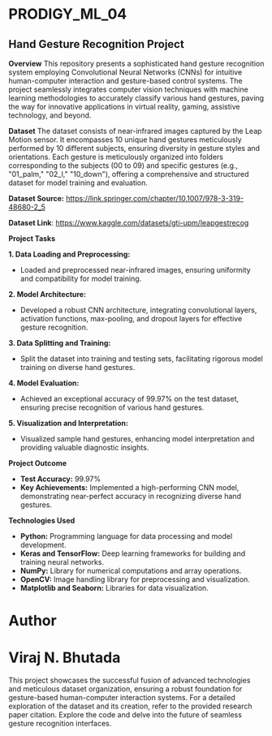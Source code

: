 # PRODIGY_ML_04

## Hand Gesture Recognition Project

**Overview**
This repository presents a sophisticated hand gesture recognition system employing Convolutional Neural Networks (CNNs) for intuitive human-computer interaction and gesture-based control systems. The project seamlessly integrates computer vision techniques with machine learning methodologies to accurately classify various hand gestures, paving the way for innovative applications in virtual reality, gaming, assistive technology, and beyond.

**Dataset**
The dataset consists of near-infrared images captured by the Leap Motion sensor. It encompasses 10 unique hand gestures meticulously performed by 10 different subjects, ensuring diversity in gesture styles and orientations. Each gesture is meticulously organized into folders corresponding to the subjects (00 to 09) and specific gestures (e.g., "01_palm," "02_l," "10_down"), offering a comprehensive and structured dataset for model training and evaluation.

**Dataset Source:** https://link.springer.com/chapter/10.1007/978-3-319-48680-2_5

**Dataset Link**: https://www.kaggle.com/datasets/gti-upm/leapgestrecog

**Project Tasks**

**1. Data Loading and Preprocessing:**
- Loaded and preprocessed near-infrared images, ensuring uniformity and compatibility for model training.

**2. Model Architecture:**
- Developed a robust CNN architecture, integrating convolutional layers, activation functions, max-pooling, and dropout layers for effective gesture recognition.

**3. Data Splitting and Training:**
- Split the dataset into training and testing sets, facilitating rigorous model training on diverse hand gestures.

**4. Model Evaluation:**
- Achieved an exceptional accuracy of 99.97% on the test dataset, ensuring precise recognition of various hand gestures.

**5. Visualization and Interpretation:**
- Visualized sample hand gestures, enhancing model interpretation and providing valuable diagnostic insights.

**Project Outcome**
- **Test Accuracy:** 99.97%
- **Key Achievements:** Implemented a high-performing CNN model, demonstrating near-perfect accuracy in recognizing diverse hand gestures.

**Technologies Used**
- **Python:** Programming language for data processing and model development.
- **Keras and TensorFlow:** Deep learning frameworks for building and training neural networks.
- **NumPy:** Library for numerical computations and array operations.
- **OpenCV:** Image handling library for preprocessing and visualization.
- **Matplotlib and Seaborn:** Libraries for data visualization.

# Author
# Viraj N. Bhutada

This project showcases the successful fusion of advanced technologies and meticulous dataset organization, ensuring a robust foundation for gesture-based human-computer interaction systems. For a detailed exploration of the dataset and its creation, refer to the provided research paper citation. Explore the code and delve into the future of seamless gesture recognition interfaces.
